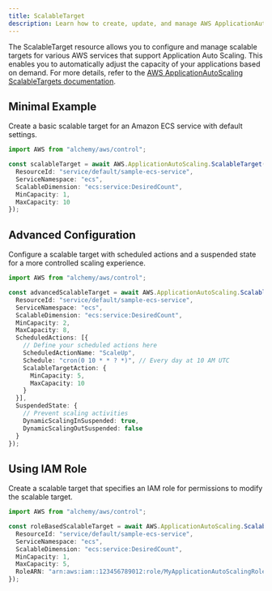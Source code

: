 ```yaml
---
title: ScalableTarget
description: Learn how to create, update, and manage AWS ApplicationAutoScaling ScalableTargets using Alchemy Cloud Control.
---
```



The ScalableTarget resource allows you to configure and manage scalable targets for various AWS services that support Application Auto Scaling. This enables you to automatically adjust the capacity of your applications based on demand. For more details, refer to the [AWS ApplicationAutoScaling ScalableTargets documentation](https://docs.aws.amazon.com/applicationautoscaling/latest/userguide/).

## Minimal Example

Create a basic scalable target for an Amazon ECS service with default settings.

```ts
import AWS from "alchemy/aws/control";

const scalableTarget = await AWS.ApplicationAutoScaling.ScalableTarget("myEcsScalableTarget", {
  ResourceId: "service/default/sample-ecs-service",
  ServiceNamespace: "ecs",
  ScalableDimension: "ecs:service:DesiredCount",
  MinCapacity: 1,
  MaxCapacity: 10
});
```

## Advanced Configuration

Configure a scalable target with scheduled actions and a suspended state for a more controlled scaling experience.

```ts
import AWS from "alchemy/aws/control";

const advancedScalableTarget = await AWS.ApplicationAutoScaling.ScalableTarget("advancedEcsScalableTarget", {
  ResourceId: "service/default/sample-ecs-service",
  ServiceNamespace: "ecs",
  ScalableDimension: "ecs:service:DesiredCount",
  MinCapacity: 2,
  MaxCapacity: 8,
  ScheduledActions: [{
    // Define your scheduled actions here
    ScheduledActionName: "ScaleUp",
    Schedule: "cron(0 10 * * ? *)", // Every day at 10 AM UTC
    ScalableTargetAction: {
      MinCapacity: 5,
      MaxCapacity: 10
    }
  }],
  SuspendedState: {
    // Prevent scaling activities
    DynamicScalingInSuspended: true,
    DynamicScalingOutSuspended: false
  }
});
```

## Using IAM Role

Create a scalable target that specifies an IAM role for permissions to modify the scalable target.

```ts
import AWS from "alchemy/aws/control";

const roleBasedScalableTarget = await AWS.ApplicationAutoScaling.ScalableTarget("roleBasedScalableTarget", {
  ResourceId: "service/default/sample-ecs-service",
  ServiceNamespace: "ecs",
  ScalableDimension: "ecs:service:DesiredCount",
  MinCapacity: 1,
  MaxCapacity: 5,
  RoleARN: "arn:aws:iam::123456789012:role/MyApplicationAutoScalingRole"
});
```
